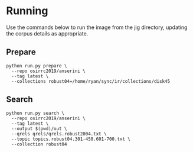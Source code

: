 # Running
Use the commands below to run the image from the [jig](https://github.com/osirrc2019/jig) directory, updating the corpus details as appropriate.

## Prepare
```
python run.py prepare \
  --repo osirrc2019/anserini \
  --tag latest \
  --collections robust04=/home/ryan/sync/ir/collections/disk45
```

## Search
```
python run.py search \
  --repo osirrc2019/anserini \
  --tag latest \
  --output $(pwd)/out \
  --qrels qrels/qrels.robust2004.txt \
  --topic topics.robust04.301-450.601-700.txt \
  --collection robust04
```
